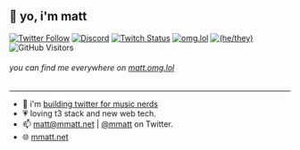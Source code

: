 ## 👋 yo, i'm matt

[![Twitter Follow](https://img.shields.io/twitter/follow/mmatt?color=%231A90D9&label=twitter&logo=Twitter&logoColor=White&style=flat-square)](https://twitter.com/mmatt)
[![Discord](https://img.shields.io/discord/883929594179256350.svg?label=&logo=discord&logoColor=ffffff&color=7389D8&labelColor=6A7EC2&style=flat-square)](https://discord.gg/VUAjRrkZVJ)
[![Twitch Status](https://img.shields.io/twitch/status/mmattbtw?style=flat-square)](https://twitch.tv/mmattbtw)
[![omg.lol](https://omg.8bitsqu.id/?user=matt&style=flat-square)](https://matt.omg.lol)
[![(he/they)](https://img.shields.io/badge/pronouns-he%2Fthey-blue?style=flat-square)](https://en.pronouns.page/@mmatt)
![GitHub Visitors](https://visitor-badge.glitch.me/badge?page_id=mmattbtw.mmattbtw?style=flat-square&style=flat-square)



###### you can find me everywhere on [matt.omg.lol](https://matt.omg.lol)
-----------------------------------------------------------------------

- 🔭 i'm [building twitter for music nerds](https://songish.app)
- 💗 loving t3 stack and new web tech.
- 📫 [matt@mmatt.net](mailto:matt@mmatt.net) | [@mmatt](https://twitter.com/messages/476840933-476840933?recipient_id=476840933&text=Hello!) on Twitter.
- 🌐 [mmatt.net](https://mmatt.net) 
